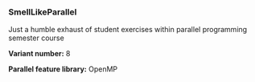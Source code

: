 ### SmellLikeParallel ###
<p>Just a humble exhaust of student exercises within parallel programming semester course</p>
<p><strong>Variant number:</strong> 8</p>
<strong>Parallel feature library:</strong> OpenMP
